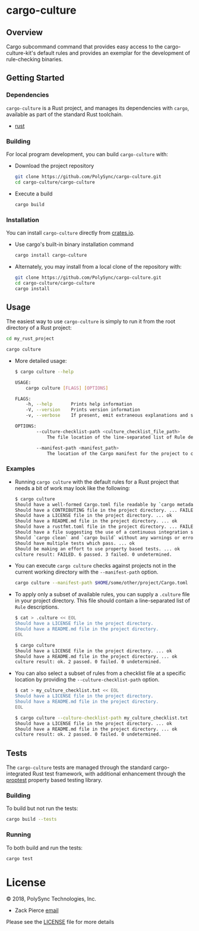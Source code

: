 # cargo-culture

## Overview

Cargo subcommand command that provides easy access to
the cargo-culture-kit's default rules and provides an
exemplar for the development of rule-checking binaries.

## Getting Started

### Dependencies

`cargo-culture` is a Rust project, and manages its dependencies with `cargo`,
available as part of the standard Rust toolchain.

* [rust](https://github.com/rust-lang-nursery/rustup.rs)

### Building

For local program development, you can build `cargo-culture`
with:

* Download the project repository
  ```bash
  git clone https://github.com/PolySync/cargo-culture.git
  cd cargo-culture/cargo-culture
  ```
* Execute a build
  ```bash
  cargo build
  ```

### Installation

You can install `cargo-culture` directly from [crates.io](https://crates.io).

* Use cargo's built-in binary installation command
  ```bash
  cargo install cargo-culture
  ```
* Alternately, you may install from a local clone of the
  repository with:
  ```bash
  git clone https://github.com/PolySync/cargo-culture.git
  cd cargo-culture/cargo-culture
  cargo install
  ```

## Usage

The easiest way to use `cargo-culture` is simply to run it from the
root directory of a Rust project:

```bash
cd my_rust_project

cargo culture
```

* More detailed usage:
  ```bash
  $ cargo culture --help

  USAGE:
      cargo culture [FLAGS] [OPTIONS]

  FLAGS:
      -h, --help       Prints help information
      -V, --version    Prints version information
      -v, --verbose    If present, emit extraneous explanations and superfluous details

  OPTIONS:
          --culture-checklist-path <culture_checklist_file_path>
              The file location of the line-separated list of Rule descriptions to check for this project

          --manifest-path <manifest_path>
              The location of the Cargo manifest for the project to check [default: ./Cargo.toml]
  ```

### Examples

* Running `cargo culture` with the default rules for a Rust project
  that needs a bit of work may look like the following:
  ```bash
  $ cargo culture
  Should have a well-formed Cargo.toml file readable by `cargo metadata` ... ok
  Should have a CONTRIBUTING file in the project directory. ... FAILED
  Should have a LICENSE file in the project directory. ... ok
  Should have a README.md file in the project directory. ... ok
  Should have a rustfmt.toml file in the project directory. ... FAILED
  Should have a file suggesting the use of a continuous integration system. ... FAILED
  Should `cargo clean` and `cargo build` without any warnings or errors. ... ok
  Should have multiple tests which pass. ... ok
  Should be making an effort to use property based tests. ... ok
  culture result: FAILED. 6 passed. 3 failed. 0 undetermined.
  ```
* You can execute `cargo culture` checks against projects not in the
  current working directory with the `--manifest-path` option.
  ```bash
  cargo culture --manifest-path $HOME/some/other/project/Cargo.toml
  ```
* To apply only a subset of available rules, you can supply a `.culture`
  file in your project directory. This file should contain a line-separated
  list of `Rule` descriptions.

  ```bash
  $ cat > .culture << EOL
  Should have a LICENSE file in the project directory.
  Should have a README.md file in the project directory.
  EOL

  $ cargo culture
  Should have a LICENSE file in the project directory. ... ok
  Should have a README.md file in the project directory. ... ok
  culture result: ok. 2 passed. 0 failed. 0 undetermined.
  ```
* You can also select a subset of rules from a checklist
  file at a specific location by providing the
  `--culture-checklist-path` option.
  ```bash
  $ cat > my_culture_checklist.txt << EOL
  Should have a LICENSE file in the project directory.
  Should have a README.md file in the project directory.
  EOL

  $ cargo culture --culture-checklist-path my_culture_checklist.txt
  Should have a LICENSE file in the project directory. ... ok
  Should have a README.md file in the project directory. ... ok
  culture result: ok. 2 passed. 0 failed. 0 undetermined.
  ```

## Tests

The `cargo-culture` tests are managed through the standard
cargo-integrated Rust test framework, with additional enhancement
through the [proptest](https://github.com/AltSysrq/proptest) property based testing library.

### Building

To build but not run the tests:

```bash
cargo build --tests
```

### Running

To both build and run the tests:

```bash
cargo test
```

# License

© 2018, PolySync Technologies, Inc.

* Zack Pierce [email](mailto:zachary.pierc.e@gmail.com)

Please see the [LICENSE](./LICENSE) file for more details
